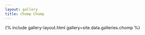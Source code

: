 ```yaml
---
layout: gallery
title: Chomp Chomp
---
```


{% include gallery-layout.html gallery=site.data.galleries.chomp %}